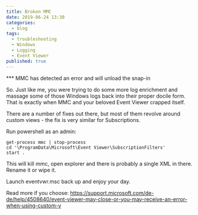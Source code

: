 ```yaml
---
title: Broken MMC
date: 2019-06-24 13:30
categories:
  - blog
tags:
  - troubleshooting
  - Windows
  - Logging
  - Event Viewer
published: true
---
```


*** MMC has detected an error and will unload the snap-in

So.  Just like me, you were trying to do some more log enrichment and massage some of those Windows logs back into their proper docile form. 
That is exactly when MMC and your beloved Event Viewer crapped itself.  

There are a number of fixes out there, but most of them revolve around custom views - the fix is very similar for Subscriptions. 

Run powershell as an admin: 

```
get-process mmc | stop-process
cd '\ProgramData\Microsoft\Event Viewer\SubscriptionFilters'
start .
```

This will kill mmc, open explorer and there is probably a single XML in there. Rename it or wipe it. 

Launch eventvwr.msc back up and enjoy your day. 

Read more if you choose: https://support.microsoft.com/de-de/help/4508640/event-viewer-may-close-or-you-may-receive-an-error-when-using-custom-v
